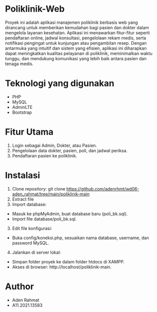 # Poliklinik-Web
Proyek ini adalah aplikasi manajemen poliklinik berbasis web yang dirancang untuk memberikan kemudahan bagi pasien dan dokter dalam mengelola layanan kesehatan. Aplikasi ini menawarkan fitur-fitur seperti pendaftaran online, jadwal konsultasi, pengelolaan rekam medis, serta notifikasi pengingat untuk kunjungan atau pengambilan resep. Dengan antarmuka yang intuitif dan sistem yang efisien, aplikasi ini diharapkan dapat meningkatkan kualitas pelayanan di poliklinik, meminimalkan waktu tunggu, dan mendukung komunikasi yang lebih baik antara pasien dan tenaga medis.

# Teknologi yang digunakan
- PHP
- MySQL
- AdminLTE
- Bootstrap

# Fitur Utama
1. Login sebagai Admin, Dokter, atau Pasien.
2. Pengelolaan data dokter, pasien, poli, dan jadwal periksa.
3. Pendaftaran pasien ke poliklinik.

# Instalasi
1. Clone repository: git clone https://github.com/adenrhmt/wd06-aden_rahmat/tree/main/poliklinik-main
2. Extract file
3. Import database:
- Masuk ke phpMyAdmin, buat database baru (poli_bk.sql).
- Import file database/poli_bk.sql.
3. Edit file konfigurasi:
- Buka config/koneksi.php, sesuaikan nama database, username, dan password MySQL.
4. Jalankan di server lokal:
- Simpan folder proyek ke dalam folder htdocs di XAMPP.
- Akses di browser: http://localhost/poliklinik-main.

# Author
- Aden Rahmat
- A11.2021.13583
